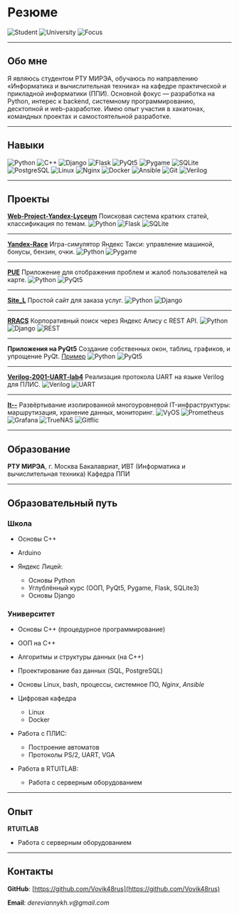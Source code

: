 # Резюме

![Student](https://img.shields.io/badge/Status-Student-blue)
![University](https://img.shields.io/badge/RTU%20MIREA-IVT%20%2F%20PPI-brightgreen)
![Focus](https://img.shields.io/badge/Focus-Python%20%7C%20Backend%20%7C%20Linux-orange)

---

## Обо мне

Я являюсь студентом РТУ МИРЭА, обучаюсь по направлению «Информатика и вычислительная техника» на кафедре практической и прикладной информатики (ППИ). Основной фокус — разработка на Python, интерес к backend, системному программированию, десктопной и web-разработке. Имею опыт участия в хакатонах, командных проектах и самостоятельной разработке.

---

## Навыки

![Python](https://img.shields.io/badge/Python-3.10-blue?logo=python)
![C++](https://img.shields.io/badge/C++-17-blue?logo=c%2B%2B)
![Django](https://img.shields.io/badge/Django-Backend-success?logo=django)
![Flask](https://img.shields.io/badge/Flask-Microframework-lightgrey?logo=flask)
![PyQt5](https://img.shields.io/badge/PyQt5-GUI-green)
![Pygame](https://img.shields.io/badge/Pygame-GameDev-yellow)
![SQLite](https://img.shields.io/badge/SQLite-DB-lightblue?logo=sqlite)
![PostgreSQL](https://img.shields.io/badge/PostgreSQL-DB-blue?logo=postgresql)
![Linux](https://img.shields.io/badge/Linux-System-red?logo=linux)
![Nginx](https://img.shields.io/badge/Nginx-ReverseProxy-darkgreen?logo=nginx)
![Docker](https://img.shields.io/badge/Docker-Containers-blue?logo=docker)
![Ansible](https://img.shields.io/badge/Ansible-Automation-red?logo=ansible)
![Git](https://img.shields.io/badge/Git-VersionControl-orange?logo=git)
![Verilog](https://img.shields.io/badge/Verilog-HDL-purple)

---

## Проекты

**[Web-Project-Yandex-Lyceum](https://github.com/Vovik48rus/Web-Project-Yandex-Lyceum)**
Поисковая система кратких статей, классификация по темам.
![Python](https://img.shields.io/badge/-Python-blue?logo=python)
![Flask](https://img.shields.io/badge/-Flask-lightgrey?logo=flask)
![SQLite](https://img.shields.io/badge/-SQLite-blue?logo=sqlite)

---

**[Yandex-Race](https://github.com/Vovik48rus/Yandex-Race)**
Игра-симулятор Яндекс Такси: управление машиной, бонусы, бензин, очки.
![Python](https://img.shields.io/badge/-Python-blue?logo=python)
![Pygame](https://img.shields.io/badge/-Pygame-yellow)

---

**[PUE](https://github.com/Vovik48rus/PUE)**
Приложение для отображения проблем и жалоб пользователей на карте.
![Python](https://img.shields.io/badge/-Python-blue?logo=python)
![PyQt5](https://img.shields.io/badge/-PyQt5-green)

---

**[Site\_L](https://github.com/Vovik48rus/Site_L)**
Простой сайт для заказа услуг.
![Python](https://img.shields.io/badge/-Python-blue?logo=python)
![Django](https://img.shields.io/badge/-Django-success?logo=django)

---

**[RRACS](https://github.com/Vovik48rus/RRACS)**
Корпоративный поиск через Яндекс Алису с REST API.
![Python](https://img.shields.io/badge/-Python-blue?logo=python)
![Django](https://img.shields.io/badge/-Django-success?logo=django)
![REST](https://img.shields.io/badge/-REST%20API-informational)

---

**Приложения на PyQt5**
Создание собственных окон, таблиц, графиков, и упрощение PyQt.
[Пример](https://github.com/Vovik48rus/HTYTYC.git)
![Python](https://img.shields.io/badge/-Python-blue?logo=python)
![PyQt5](https://img.shields.io/badge/-PyQt5-green)

---

**[Verilog-2001-UART-lab4](https://github.com/Vovik48rus/Verilog-2001-UART-lab4)**
Реализация протокола UART на языке Verilog для ПЛИС.
![Verilog](https://img.shields.io/badge/-Verilog-purple)
![UART](https://img.shields.io/badge/-UART-lightgrey)

---

**[It--](https://github.com/Vovik48rus/It--)**
Развёртывание изолированной многоуровневой IT-инфраструктуры: маршрутизация, хранение данных, мониторинг.
![VyOS](https://img.shields.io/badge/VyOS-Routing-orange)
![Prometheus](https://img.shields.io/badge/Prometheus-Monitoring-red?logo=prometheus)
![Grafana](https://img.shields.io/badge/Grafana-Dashboards-orange?logo=grafana)
![TrueNAS](https://img.shields.io/badge/TrueNAS-Storage-blue)
![Gitflic](https://img.shields.io/badge/Gitflic-Repo-green)

---

## Образование

**РТУ МИРЭА**, г. Москва
Бакалавриат, ИВТ (Информатика и вычислительная техника)
Кафедра ППИ

---

## Образовательный путь

### Школа

* Основы C++
* Arduino
* Яндекс Лицей:

  * Основы Python
  * Углублённый курс (ООП, PyQt5, Pygame, Flask, SQLite3)
  * Основы Django

<div class="page"/>

### Университет

* Основы C++ (процедурное программирование)
* ООП на C++
* Алгоритмы и структуры данных (на C++)
* Проектирование баз данных (SQL, PostgreSQL)
* Основы Linux, bash, процессы, системное ПО, _Nginx_, _Ansible_
* Цифровая кафедра
  * Linux
  * Docker
* Работа с ПЛИС:

  * Построение автоматов
  * Протоколы PS/2, UART, VGA
* Работа в RTUITLAB:

  * Работа с серверным оборудованием

---

## Опыт

**RTUITLAB**

* Работа с серверным оборудованием

---

## Контакты

**GitHub**: [https://github.com/Vovik48rus](https://github.com/Vovik48rus)

**Email**: _dereviannykh.v@gmail.com_
